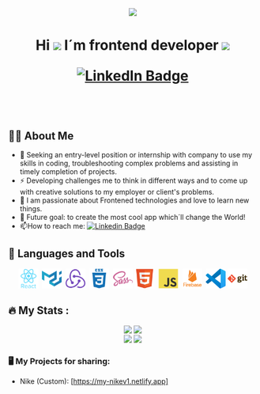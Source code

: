 

<div id="badges" align="center">
   <img src="https://media.giphy.com/media/M9gbBd9nbDrOTu1Mqx/giphy.gif" width="100"/>
 <p>  <h1 align="center">Hi <img src="https://raw.githubusercontent.com/MartinHeinz/MartinHeinz/master/wave.gif" width="30px"> I´m frontend developer 
 <img src="https://media.giphy.com/media/WUlplcMpOCEmTGBtBW/giphy.gif" width="30">
 </p>
  <a href="https://www.linkedin.com/in/evgeny-tsygankov-6539b023a/">
    <img src="https://img.shields.io/badge/LinkedIn-blue?style=for-the-badge&logo=linkedin&logoColor=white" alt="LinkedIn Badge"/>
  </a>
 <p><img src="https://komarev.com/ghpvc/?username=eTsy30&style=flat-square&color=blue" alt=""/><p/>

 <hv>
</div>
 
## 🙋‍♂️ About Me
- 🎯 Seeking an entry-level position or internship with company to use my
skills in coding, troubleshooting complex problems and assisting in timely
completion of projects.
- ⚡ Developing challenges me to think in different ways and to come up with creative solutions to
my employer or client's problems.
- 🔭 I am passionate about Frontened technologies and love to learn new things.
- 🚀 Future goal: to create the most cool app which´ll change the World!
- :mailbox:How to reach me: [![Linkedin Badge](https://img.shields.io/badge/-Evgen-blue?style=flat&logo=Linkedin&logoColor=white)](https://www.linkedin.com/in/evgeny-tsygankov-6539b023a)

 ## 🚀 Languages and Tools
<div align="center">
  <img src="https://github.com/devicons/devicon/blob/master/icons/react/react-original-wordmark.svg" title="React" alt="React" width="40" height="40"/>&nbsp;
  <img src="https://github.com/devicons/devicon/blob/master/icons/materialui/materialui-original.svg" title="Material UI" alt="Material UI" width="40" height="40"/>&nbsp;
  <img src="https://github.com/devicons/devicon/blob/master/icons/redux/redux-original.svg" title="Redux" alt="Redux " width="40" height="40"/>&nbsp;
  <img src="https://github.com/devicons/devicon/blob/master/icons/css3/css3-plain-wordmark.svg"  title="CSS3" alt="CSS" width="40" height="40"/>&nbsp;
 <img  alt="Sass" width="40px" src="https://raw.githubusercontent.com/github/explore/80688e429a7d4ef2fca1e82350fe8e3517d3494d/topics/sass/sass.png" />
  <img src="https://github.com/devicons/devicon/blob/master/icons/html5/html5-original.svg" title="HTML5" alt="HTML" width="40" height="40"/>&nbsp;
  <img src="https://github.com/devicons/devicon/blob/master/icons/javascript/javascript-original.svg" title="JavaScript" alt="JavaScript" width="40" height="40"/>&nbsp;
  <img src="https://github.com/devicons/devicon/blob/master/icons/firebase/firebase-plain-wordmark.svg" title="Firebase" alt="Firebase" width="40" height="40"/>&nbsp;
 <img  alt="Visual Studio Code" width="40px" src="https://raw.githubusercontent.com/github/explore/80688e429a7d4ef2fca1e82350fe8e3517d3494d/topics/visual-studio-code/visual-studio-code.png" />
 <img  alt="Git" width="40px" src="https://raw.githubusercontent.com/github/explore/80688e429a7d4ef2fca1e82350fe8e3517d3494d/topics/git/git.png" />
<imgalt="GitHub" width="40px" src="https://raw.githubusercontent.com/github/explore/78df643247d429f6cc873026c0622819ad797942/topics/github/github.png" />
</div>
 
 ## :fire: My Stats :
 <div align="center" >
<img width="40%" src="https://github-readme-stats.vercel.app/api?username=eTsy30&show_icons=true"> <img width="40%" src="https://github-readme-stats.vercel.app/api/top-langs/?username=eTsy30&layout=compact">
</div> 
<div align="center">
 <img src="https://github-readme-streak-stats.herokuapp.com/?user=eTsy30&)">
 <img src="https://activity-graph.herokuapp.com/graph?username=eTsy30&bg_color=FFFFFF&color=000000&line=000000&point=00FF00">
 </div>


### :desktop_computer: My Projects for sharing:

- Nike (Custom): [https://my-nikev1.netlify.app]
<!--

**eTsy30/eTsy30** is a ✨ _special_ ✨ repository because its `README.md` (this file) appears on your GitHub profile.

Here are some ideas to get you started:

- 🔭 I’m currently working on ...
- 🌱 I’m currently learning ...
- 👯 I’m looking to collaborate on ...
- 🤔 I’m looking for help with ...
- 💬 Ask me about ...
- 📫 How to reach me: ...
- 😄 Pronouns: ...
- ⚡ Fun fact: ...
-->
